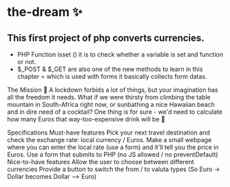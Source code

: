 # the-dream :sparkles:

## This first project of php converts currencies.

* PHP Function isset () it is to check whether a variable is set and function or not.
* $_POST & $_GET are also one of the new methods to learn in this chapter = which is used with forms it basically collects form datas.

The Mission :ocean:
A lockdown forbids a lot of things, but your imagination has all the freedom it needs. What if we were thirsty from climbing the table mountain in South-Africa right now, or sunbathing a nice Hawaiian beach and in dire need of a cocktail? One thing is for sure - we'd need to calculate how many Euros that way-too-expensive drink will be 💸

Specifications
Must-have features
Pick your next travel destination and check the exchange rate: local currency / Euros.
Make a small webpage where you can enter the local rate (use a form) and it'll tell you the price in Euros.
Use a form that submits to PHP (no JS allowed / no preventDefault)
Nice-to-have features
Allow the user to choose between different currencies
Provide a button to switch the from / to valuta types (So Euro -> Dollar becomes Dollar --> Euro)
